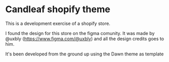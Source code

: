 # Candleaf shopify theme
This is a development exercise of a shopify store.

I found the design for this store on the figma comunity. It was made by @uxbly (https://www.figma.com/@uxbly) and all the design credits goes to him.

It's been developed from the ground up using the Dawn theme as template
